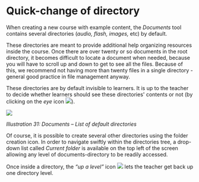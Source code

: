 # Quick-change of directory

When creating a new course with example content, the _Documents_ tool contains several directories \(_audio, flash, images,_ etc\) by default.

These directories are meant to provide additional help organizing resources inside the course. Once there are over twenty or so documents in the root directory, it becomes difficult to locate a document when needed, because you will have to scroll up and down to get to see all the files. Because of this, we recommend not having more than twenty files in a single directory - general good practice in file management anyway.

These directories are by default invisible to learners. It is up to the teacher to decide whether learners should see these directories' contents or not \(by clicking on the _eye_ icon ![](../../.gitbook/assets/graphics115.png)\).

![](../../.gitbook/assets/images33%20%283%29.png)

_Illustration 31: Documents – List of default directories_

Of course, it is possible to create several other directories using the folder creation icon. In order to navigate swiftly within the directories tree, a drop-down list called _Current folder_ is available on the top left of the screen allowing any level of documents-directory to be readily accessed.

Once inside a directory, the _“up a level”_ icon ![](../../.gitbook/assets/graphics117.png) lets the teacher get back up one directory level.

